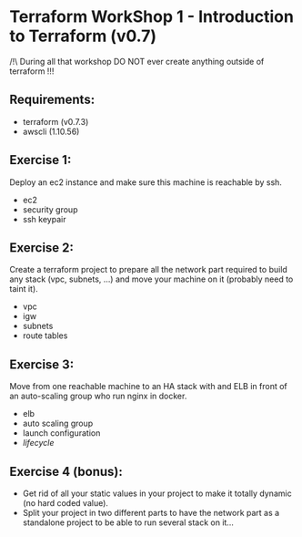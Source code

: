 # Terraform WorkShop 1 - Introduction to Terraform (v0.7)


/!\ During all that workshop DO NOT ever create anything outside of terraform !!!

## Requirements:

* terraform (v0.7.3)
* awscli (1.10.56)

## Exercise 1:
Deploy an ec2 instance and make sure this machine is reachable by ssh.

* ec2
* security group
* ssh keypair

## Exercise 2:
Create a terraform project to prepare all the network part required to build any stack (vpc, subnets, …) and move your machine on it (probably need to taint it).

* vpc
* igw
* subnets
* route tables

## Exercise 3:
Move from one reachable machine to an HA stack with and ELB in front of an auto-scaling group who run nginx in docker.

* elb
* auto scaling group
* launch configuration
* *lifecycle*

## Exercise 4 (bonus):

* Get rid of all your static values in your project to make it totally dynamic (no hard coded value).
* Split your project in two different parts to have the network part as a standalone project to be able to run several stack on it…
